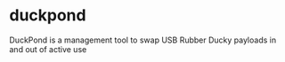 duckpond
========

DuckPond is a management tool to swap USB Rubber Ducky payloads in and out of active use
